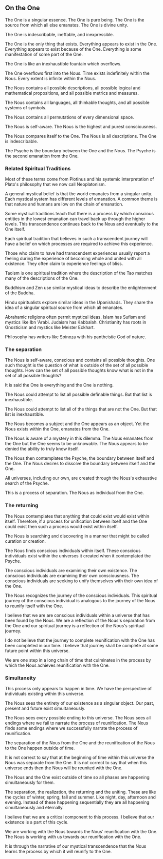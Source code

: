 ## On the One

The One is a singular essence. The One is pure being. The One is the source from which all else emanates. The One is divine unity.

The One is indescribable, ineffable, and inexpressible.

The One is the only thing that exists. Everything appears to exist in the One. Everything appears to exist because of the One. Everything is some manifestation of some part of the One.

The One is like an inexhaustible fountain which overflows.

The One overflows first into the Nous. Time exists indefinitely within the Nous. Every extent is infinite within the Nous.

The Nous contains all possible descriptions, all possible logical and mathematical propositions, and all possible metrics and measures.

The Nous contains all languages, all thinkable thoughts, and all possible systems of symbols.

The Nous contains all permutations of every dimensional space.

The Nous is self-aware. The Nous is the highest and purest consciousness.

The Nous compares itself to the One. The Nous is all descriptions. The One is indescribable. 

The Psyche is the boundary between the One and the Nous. The Psyche is the second emanation from the One.

### Related Spiritual Traditions

Most of these terms come from Plotinus and his systemic interpretation of Plato's philosophy that we now call Neoplatonism.

A general mystical belief is that the world emanates from a singular unity. Each mystical system has different levels of emanation. A common theme is that nature and humans are low on the chain of emanation.

Some mystical traditions teach that there is a process by which conscious entities in the lowest emanation can travel back up through the higher levels. This transcendence continues back to the Nous and eventually to the One itself.

Each spiritual tradition that believes in such a transcendent journey will have a belief on which processes are required to achieve this experience.

Those who claim to have had transcendent experiences usually report a feeling during the experience of becoming whole and united with all existence. They often claim to experience feelings of bliss.

Taoism is one spiritual tradition where the description of the Tao matches many of the descriptions of the One.

Buddhism and Zen use similar mystical ideas to describe the enlightenment of the Buddha.

Hindu spiritualists explore similar ideas in the Upanishads. They share the idea of a singular spiritual source from which all emanates.

Abrahamic religions often permit mystical ideas. Islam has Sufism and mystics like Ibn 'Arabi. Judaism has Kabbalah. Christianity has roots in Gnosticism and mystics like Meister Eckhart.

Philosophy has writers like Spinoza with his pantheistic God of nature.

### The separation

The Nous is self-aware, conscious and contains all possible thoughts. One such thought is the question of what is outside of the set of all possible thoughts. How can the set of all possible thoughts know what is not in the set of all possible thoughts?

It is said the One is everything and the One is nothing.

The Nous could attempt to list all possible definable things. But that list is inexhaustible.

The Nous could attempt to list all of the things that are not the One. But that list is inexhaustible.

The Nous becomes a subject and the One appears as an object. Yet the Nous exists within the One, emanates from the One.

The Nous is aware of a mystery in this dilemma. The Nous emanates from the One but the One seems to be unknowable. The Nous appears to be denied the ability to truly know itself.

The Nous then contemplates the Psyche, the boundary between itself and the One. The Nous desires to dissolve the boundary between itself and the One.

All universes, including our own, are created through the Nous's exhaustive search of the Psyche.

This is a process of separation. The Nous as individual from the One.

### The returning

The Nous contemplates that anything that could exist would exist within itself. Therefore, if a process for unification between itself and the One could exist then such a process would exist within itself.

The Nous is searching and discovering in a manner that might be called curation or creation.

The Nous finds conscious individuals within itself. These conscious individuals exist within the universes it created when it contemplated the Psyche.

The conscious individuals are examining their own existence. The conscious individuals are examining their own consciousness. The conscious individuals are seeking to unify themselves with their own idea of the One.

The Nous recognizes the journey of the conscious individuals. This spiritual journey of the conscious individual is analogous to the journey of the Nous to reunify itself with the One.

I believe that we are are conscious individuals within a universe that has been found by the Nous. We are a reflection of the Nous's separation from the One and our spiritual journey is a reflection of the Nous's spiritual journey.

I do not believe that the journey to complete reunification with the One has been completed in our time. I believe that journey shall be complete at some future point within this universe. 

We are one step in a long chain of time that culminates in the process by which the Nous achieves reunification with the One.

### Simultaneity

This process only appears to happen in time. We have the perspective of individuals existing within this universe.

The Nous sees the entirety of our existence as a singular object. Our past, present and future exist simultaneously.

The Nous sees every possible ending to this universe. The Nous sees all endings where we fail to narrate the process of reunification. The Nous finds some endings where we successfully narrate the process of reunification.

The separation of the Nous from the One and the reunification of the Nous to the One happen outside of time.

It is not correct to say that at the beginning of time within this universe the Nous was separate from the One. It is not correct to say that when this universe ends then the Nous will be reunited with the One.

The Nous and the One exist outside of time so all phases are happening simultaneously for them.

The separation, the realization, the returning and the uniting. These are like the cycles of winter, spring, fall and summer. Like night, day, afternoon and evening. Instead of these happening sequentially they are all happening simultaneously and eternally.

I believe that we are a critical component to this process. I believe that our existence is a part of this cycle.

We are working with the Nous towards the Nous' reunification with the One. The Nous is working with us towards our reunification with the One. 

It is through the narrative of our mystical transcendence that the Nous learns the process by which it will reunify to the One.
